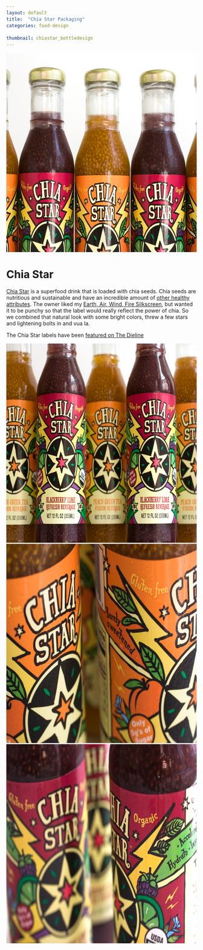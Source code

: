 ```yaml
---
layout: default
title:  "Chia Star Packaging"
categories: food-design

thumbnail: chiastar_bottledesign
---
```


<img src="/images/chiastar_bottledesign_01.jpg" width="790" height="527">

# Chia Star

[Chia Star](http://chiastar.com/) is a superfood drink that is loaded with chia seeds. Chia seeds are nutritious and sustainable and have an incredible amount of [other healthy attributes](http://chiastar.com/about_chia.php). The owner liked my [Earth, Air, Wind, Fire Silkscreen](/work/earth-air-wind-fire.html), but wanted it to be punchy so that the label would really reflect the power of chia. So we combined that natural look with some bright colors, threw a few stars and lightening bolts in and vua la.

The Chia Star labels have been [featured on The Dieline](http://www.thedieline.com/blog/2012/7/30/chia-star.html)

<img src="/images/chiastar_bottledesign_02.jpg" width="790" height="527">
<img src="/images/chiastar_bottledesign_03.jpg" width="790" height="527">
<img src="/images/chiastar_bottledesign_04.jpg" width="790" height="527">
